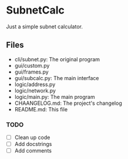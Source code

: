 # SubnetCalc
Just a simple subnet calculator.

## Files
- cli/subnet.py: The original program
- gui/custom.py
- gui/frames.py
- gui/subcalc.py: The main interface
- logic/address.py
- logic/network.py
- logic/main.py: The main program
- CHAANGELOG.md: The project's changelog
- README.md: This file

### TODO
- [ ] Clean up code
- [ ] Add docstrings
- [ ] Add comments
